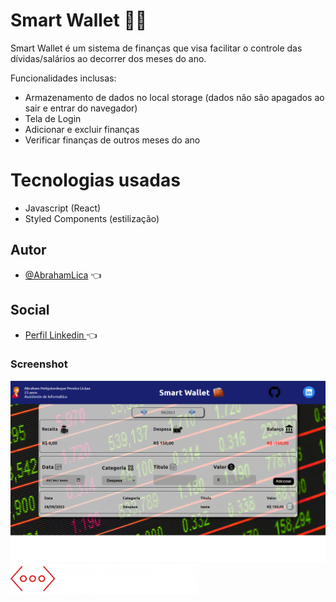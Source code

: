 
# Smart Wallet 🧠👜

Smart Wallet é um sistema de finanças que visa facilitar o controle das dívidas/salários ao decorrer dos meses do ano.

Funcionalidades inclusas:

- Armazenamento de dados no local storage (dados não são apagados ao sair e entrar do navegador)
- Tela de Login
- Adicionar e excluir finanças
- Verificar finanças de outros meses do ano



# Tecnologias usadas

- Javascript (React) 
- Styled Components (estilização)

## Autor

- [@AbrahamLica](https://www.github.com/AbrahamLica)  👈

## Social
- [Perfil Linkedin ](https://www.linkedin.com/in/abraham-melquisedeque-pereira-lic%C3%A1-0a1736203/) 👈


<h3>Screenshot</h3>
<img src="./src/img/screenshot.png">


<img src="./src/img/meu-logo-branco.png" width='300px'>



